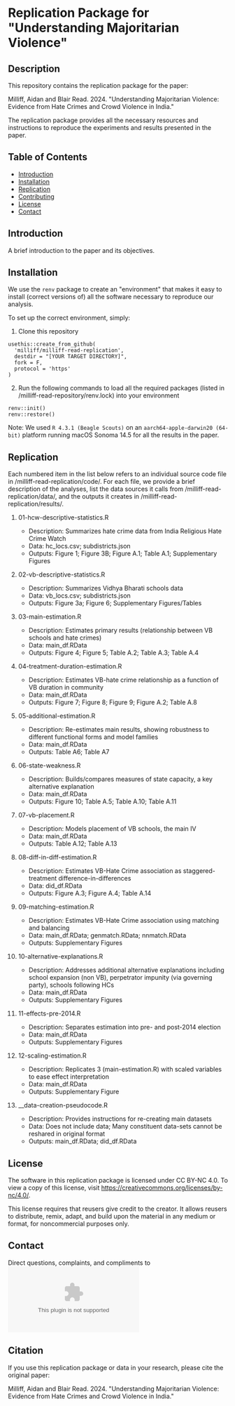 # Replication Package for "Understanding Majoritarian Violence"

## Description

This repository contains the replication package for the paper:

Milliff, Aidan and Blair Read. 2024. "Understanding Majoritarian Violence: Evidence from Hate Crimes and Crowd Violence in India."

The replication package provides all the necessary resources and instructions to reproduce the experiments and results presented in the paper.

## Table of Contents

- [Introduction](#introduction)
- [Installation](#installation)
- [Replication](#replication)
- [Contributing](#contributing)
- [License](#license)
- [Contact](#contact)

## Introduction

A brief introduction to the paper and its objectives.

## Installation

We use the `renv` package to create an "environment" that makes it easy to install (correct versions of) all the software necessary to reproduce our analysis. 

To set up the correct environment, simply:

  1. Clone this repository
```
usethis::create_from_github(
  'milliff/milliff-read-replication',
  destdir = "[YOUR TARGET DIRECTORY]",
  fork = F,
  protocol = 'https'
)
```
  2. Run the following commands to load all the required packages (listed in /milliff-read-repository/renv.lock) into your environment
```
renv::init()
renv::restore()
```

Note: We used `R 4.3.1 (Beagle Scouts)` on an `aarch64-apple-darwin20 (64-bit)` platform running macOS Sonoma 14.5 for all the results in the paper.

## Replication

Each numbered item in the list below refers to an individual source code file in /milliff-read-replication/code/. For each file, we provide a brief description of the analyses, list the data sources it calls from /milliff-read-replication/data/, and the outputs it creates in /milliff-read-replication/results/.

1. 01-hcw-descriptive-statistics.R

    - Description: Summarizes hate crime data from India Religious Hate Crime Watch
    - Data: hc_locs.csv; subdistricts.json
    - Outputs: Figure 1; Figure 3B; Figure A.1; Table A.1; Supplementary Figures

2. 02-vb-descriptive-statistics.R
    
    - Description: Summarizes Vidhya Bharati schools data
    - Data: vb_locs.csv; subdistricts.json
    - Outputs: Figure 3a; Figure 6; Supplementary Figures/Tables

3. 03-main-estimation.R

    - Description: Estimates primary results (relationship between VB schools and hate crimes)
    - Data: main_df.RData
    - Outputs: Figure 4; Figure 5; Table A.2; Table A.3; Table A.4

4. 04-treatment-duration-estimation.R

    - Description: Estimates VB-hate crime relationship as a function of VB duration in community
    - Data: main_df.RData
    - Outputs: Figure 7; Figure 8; Figure 9; Figure A.2; Table A.8

5. 05-additional-estimation.R
 
    - Description: Re-estimates main results, showing robustness to different functional forms and model families
    - Data: main_df.RData
    - Outputs: Table A6; Table A7

6. 06-state-weakness.R

    - Description: Builds/compares measures of state capacity, a key alternative explanation
    - Data: main_df.RData
    - Outputs: Figure 10; Table A.5; Table A.10; Table A.11

7. 07-vb-placement.R

    - Description: Models placement of VB schools, the main IV
    - Data: main_df.RData
    - Outputs: Table A.12; Table A.13

8. 08-diff-in-diff-estimation.R

    - Description: Estimates VB-Hate Crime association as staggered-treatment difference-in-differences
    - Data: did_df.RData
    - Outputs: Figure A.3; Figure A.4; Table A.14

9. 09-matching-estimation.R

    - Description: Estimates VB-Hate Crime association using matching and balancing
    - Data: main_df.RData; genmatch.RData; nnmatch.RData
    - Outputs: Supplementary Figures

10. 10-alternative-explanations.R

    - Description: Addresses additional alternative explanations including school expansion (non VB), perpetrator impunity (via governing party), schools following HCs
    - Data: main_df.RData
    - Outputs: Supplementary Figures

11. 11-effects-pre-2014.R

    - Description: Separates estimation into pre- and post-2014 election
    - Data: main_df.RData
    - Outputs: Supplementary Figures

12. 12-scaling-estimation.R

    - Description: Replicates 3 (main-estimation.R) with scaled variables to ease effect interpretation
    - Data: main_df.RData
    - Outputs: Supplementary Figure

13. __data-creation-pseudocode.R

    - Description: Provides instructions for re-creating main datasets
    - Data: Does not include data; Many constituent data-sets cannot be reshared in original format
    - Outputs: main_df.RData; did_df.RData

## License

The software in this replication package is licensed under CC BY-NC 4.0. To view a copy of this license, visit https://creativecommons.org/licenses/by-nc/4.0/.

This license requires that reusers give credit to the creator. It allows reusers to distribute, remix, adapt, and build upon the material in any medium or format, for noncommercial purposes only.

## Contact

Direct questions, complaints, and compliments to ![Aidan Milliff](mailto:milliff.a@gmail.com)

## Citation

If you use this replication package or data in your research, please cite the original paper:

Milliff, Aidan and Blair Read. 2024. "Understanding Majoritarian Violence: Evidence from Hate Crimes and Crowd Violence in India."

